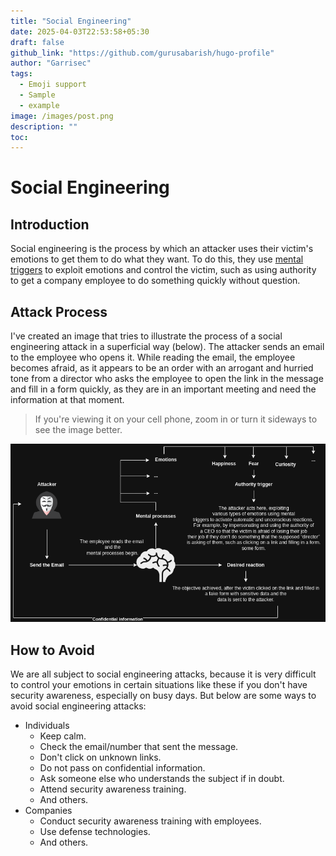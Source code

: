 ```yaml
---
title: "Social Engineering"
date: 2025-04-03T22:53:58+05:30
draft: false
github_link: "https://github.com/gurusabarish/hugo-profile"
author: "Garrisec"
tags:
  - Emoji support
  - Sample
  - example
image: /images/post.png
description: ""
toc: 
---
```


# Social Engineering

## Introduction

Social engineering is the process by which an attacker uses their victim's emotions to get them to do what they want. To do this, they use [mental triggers](https://verocontents.com.br/en/blog/what-are-mental-triggers-and-how-to-use-them-2/) to exploit emotions and control the victim, such as using authority to get a company employee to do something quickly without question.

## Attack Process

I've created an image that tries to illustrate the process of a social engineering attack in a superficial way (below). The attacker sends an email to the employee who opens it. While reading the email, the employee becomes afraid, as it appears to be an order with an arrogant and hurried tone from a director who asks the employee to open the link in the message and fill in a form quickly, as they are in an important meeting and need the information at that moment.

> If you're viewing it on your cell phone, zoom in or turn it sideways to see the image better.

![Social-Engineering-Process](exampleSite/static/images/image.png)

## How to Avoid

We are all subject to social engineering attacks, because it is very difficult to control your emotions in certain situations like these if you don't have security awareness, especially on busy days. But below are some ways to avoid social engineering attacks:

- Individuals
  - Keep calm.
  - Check the email/number that sent the message.
  - Don't click on unknown links.
  - Do not pass on confidential information.
  - Ask someone else who understands the subject if in doubt.
  - Attend security awareness training.
  - And others.
- Companies
  - Conduct security awareness training with employees.
  - Use defense technologies.
  - And others.
